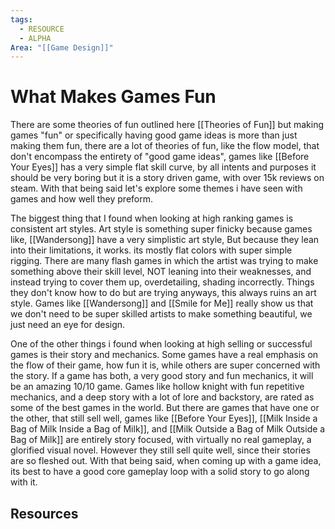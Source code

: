 ```yaml
---
tags:
  - RESOURCE
  - ALPHA
Area: "[[Game Design]]"
---
```


# What Makes Games Fun
There are some theories of fun outlined here [[Theories of Fun]] but making games "fun" or specifically having good game ideas is more than just making them fun, there are a lot of theories of fun, like the flow model, that don't encompass the entirety of "good game ideas", games like [[Before Your Eyes]] has a very simple flat skill curve, by all intents and purposes it should be very boring but it is a story driven game, with over 15k reviews on steam. With that being said let's explore some themes i have seen with games and how well they preform. 

The biggest thing that I found when looking at high ranking games is consistent art styles. Art style is something super finicky because games like, [[Wandersong]] have a very simplistic art style, But because they lean into their limitations, it works. its mostly flat colors with super simple rigging. There are many flash games in which the artist was trying to make something above their skill level, NOT leaning into their weaknesses, and instead trying to cover them up, overdetailing, shading incorrectly. Things they don't know how to do but are trying anyways, this always ruins an art style. Games like [[Wandersong]] and [[Smile for Me]] really show us that we don't need to be super skilled artists to make something beautiful, we just need an eye for design. 

One of the other things i found when looking at high selling or successful games is their story and mechanics. Some games have a real emphasis on the flow of their game, how fun it is, while others are super concerned with the story. If a game has both, a very good story and fun mechanics, it will be an amazing 10/10 game. Games like hollow knight with fun repetitive mechanics, and a deep story with a lot of lore and backstory, are rated as some of the best games in the world. But there are games that have one or the other, that still sell well, games like [[Before Your Eyes]], [[Milk Inside a Bag of Milk Inside a Bag of Milk]], and [[Milk Outside a Bag of Milk Outside a Bag of Milk]] are entirely story focused, with virtually no real gameplay, a glorified visual novel. However they still sell quite well, since their stories are so fleshed out. With that being said, when coming up with a game idea, its best to have a good core gameplay loop with a solid story to go along with it. 




## Resources
